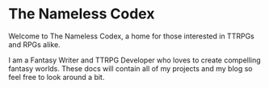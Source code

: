 # The Nameless Codex
Welcome to The Nameless Codex, a home for those interested in TTRPGs and RPGs alike.

I am a Fantasy Writer and TTRPG Developer who loves to create compelling fantasy worlds.
These docs will contain all of my projects and my blog so feel free to look around a bit.